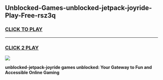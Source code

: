 
## Unblocked-Games-unblocked-jetpack-joyride-Play-Free-rsz3q
<h3>
<a href="https://premium76.site?title=unblocked-jetpack-joyride&ref=18A1">CLICK TO PLAY</a></h3>
<hr>

<h3>
<a href="https://premium76.site?title=unblocked-jetpack-joyride&ref=18A1">CLICK 2 PLAY</a>
  
</h3>

<a href="https://premium76.site?title=unblocked-jetpack-joyride&ref=18A1"><img src="https://clearcache.store/games.png"></a>


**unblocked-jetpack-joyride games unblocked: Your Gateway to Fun and Accessible Online Gaming**
